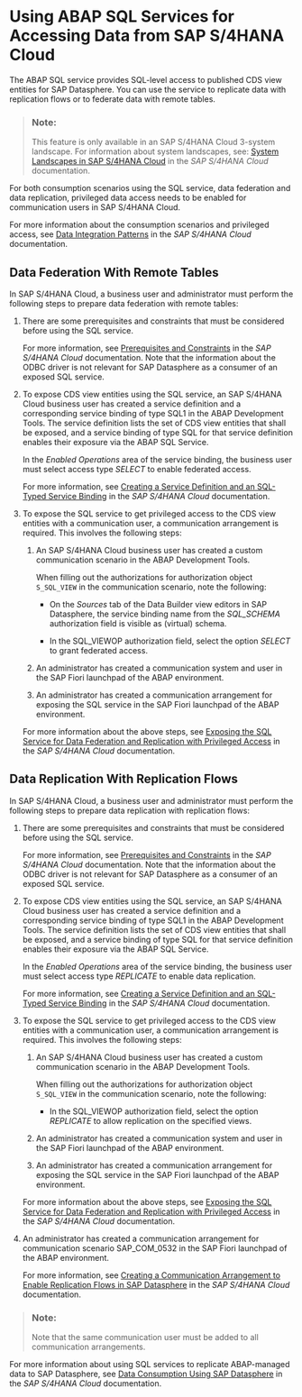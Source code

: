 <!-- loioef2b2238154f4cd78a08df360447c1d5 -->

# Using ABAP SQL Services for Accessing Data from SAP S/4HANA Cloud

The ABAP SQL service provides SQL-level access to published CDS view entities for SAP Datasphere. You can use the service to replicate data with replication flows or to federate data with remote tables.

> ### Note:  
> This feature is only available in an SAP S/4HANA Cloud 3-system landscape. For information about system landscapes, see: [System Landscapes in SAP S/4HANA Cloud](https://help.sap.com/docs/SAP_S4HANA_CLOUD/a630d57fc5004c6383e7a81efee7a8bb/aa60b129af7b4ce8ae052618c8315d29.html) in the *SAP S/4HANA Cloud* documentation.

For both consumption scenarios using the SQL service, data federation and data replication, privileged data access needs to be enabled for communication users in SAP S/4HANA Cloud.

For more information about the consumption scenarios and privileged access, see [Data Integration Patterns](https://help.sap.com/docs/SAP_S4HANA_CLOUD/6aa39f1ac05441e5a23f484f31e477e7/96368bd086ff4f79933b078a6cf7feaa.html) in the *SAP S/4HANA Cloud* documentation.



<a name="loioef2b2238154f4cd78a08df360447c1d5__section_y5d_b5q_bcc"/>

## Data Federation With Remote Tables

In SAP S/4HANA Cloud, a business user and administrator must perform the following steps to prepare data federation with remote tables:

1.  There are some prerequisites and constraints that must be considered before using the SQL service.

    For more information, see [Prerequisites and Constraints](https://help.sap.com/docs/SAP_S4HANA_CLOUD/6aa39f1ac05441e5a23f484f31e477e7/5e8488149308423b9f8b2f2c8ef9c761.html) in the *SAP S/4HANA Cloud* documentation. Note that the information about the ODBC driver is not relevant for SAP Datasphere as a consumer of an exposed SQL service.

2.  To expose CDS view entities using the SQL service, an SAP S/4HANA Cloud business user has created a service definition and a corresponding service binding of type SQL1 in the ABAP Development Tools. The service definition lists the set of CDS view entities that shall be exposed, and a service binding of type SQL for that service definition enables their exposure via the ABAP SQL Service.

    In the *Enabled Operations* area of the service binding, the business user must select access type *SELECT* to enable federated access.

    For more information, see [Creating a Service Definition and an SQL-Typed Service Binding](https://help.sap.com/docs/SAP_S4HANA_CLOUD/6aa39f1ac05441e5a23f484f31e477e7/c1cf6c9796ad4fecb893672fd91e660d.html) in the *SAP S/4HANA Cloud* documentation.

3.  To expose the SQL service to get privileged access to the CDS view entities with a communication user, a communication arrangement is required. This involves the following steps:

    1.  An SAP S/4HANA Cloud business user has created a custom communication scenario in the ABAP Development Tools.

        When filling out the authorizations for authorization object `S_SQL_VIEW` in the communication scenario, note the following:

        -   On the *Sources* tab of the Data Builder view editors in SAP Datasphere, the service binding name from the *SQL\_SCHEMA* authorization field is visible as \(virtual\) schema.

        -   In the SQL\_VIEWOP authorization field, select the option *SELECT* to grant federated access.


    2.  An administrator has created a communication system and user in the SAP Fiori launchpad of the ABAP environment.

    3.  An administrator has created a communication arrangement for exposing the SQL service in the SAP Fiori launchpad of the ABAP environment.


    For more information about the above steps, see [Exposing the SQL Service for Data Federation and Replication with Privileged Access](https://help.sap.com/docs/SAP_S4HANA_CLOUD/6aa39f1ac05441e5a23f484f31e477e7/70b2fc2a9e37475b993d4e6fd6d3eb07.html) in the *SAP S/4HANA Cloud* documentation.




<a name="loioef2b2238154f4cd78a08df360447c1d5__section_qql_jmb_ccc"/>

## Data Replication With Replication Flows

In SAP S/4HANA Cloud, a business user and administrator must perform the following steps to prepare data replication with replication flows:

1.  There are some prerequisites and constraints that must be considered before using the SQL service.

    For more information, see [Prerequisites and Constraints](https://help.sap.com/docs/SAP_S4HANA_CLOUD/6aa39f1ac05441e5a23f484f31e477e7/5e8488149308423b9f8b2f2c8ef9c761.html) in the *SAP S/4HANA Cloud* documentation. Note that the information about the ODBC driver is not relevant for SAP Datasphere as a consumer of an exposed SQL service.

2.  To expose CDS view entities using the SQL service, an SAP S/4HANA Cloud business user has created a service definition and a corresponding service binding of type SQL1 in the ABAP Development Tools. The service definition lists the set of CDS view entities that shall be exposed, and a service binding of type SQL for that service definition enables their exposure via the ABAP SQL Service.

    In the *Enabled Operations* area of the service binding, the business user must select access type *REPLICATE* to enable data replication.

    For more information, see [Creating a Service Definition and an SQL-Typed Service Binding](https://help.sap.com/docs/SAP_S4HANA_CLOUD/6aa39f1ac05441e5a23f484f31e477e7/c1cf6c9796ad4fecb893672fd91e660d.html) in the *SAP S/4HANA Cloud* documentation.

3.  To expose the SQL service to get privileged access to the CDS view entities with a communication user, a communication arrangement is required. This involves the following steps:

    1.  An SAP S/4HANA Cloud business user has created a custom communication scenario in the ABAP Development Tools.

        When filling out the authorizations for authorization object `S_SQL_VIEW` in the communication scenario, note the following:

        -   In the SQL\_VIEWOP authorization field, select the option *REPLICATE* to allow replication on the specified views.


    2.  An administrator has created a communication system and user in the SAP Fiori launchpad of the ABAP environment.

    3.  An administrator has created a communication arrangement for exposing the SQL service in the SAP Fiori launchpad of the ABAP environment.


    For more information about the above steps, see [Exposing the SQL Service for Data Federation and Replication with Privileged Access](https://help.sap.com/docs/SAP_S4HANA_CLOUD/6aa39f1ac05441e5a23f484f31e477e7/70b2fc2a9e37475b993d4e6fd6d3eb07.html) in the *SAP S/4HANA Cloud* documentation.

4.  An administrator has created a communication arrangement for communication scenario SAP\_COM\_0532 in the SAP Fiori launchpad of the ABAP environment.

    For more information, see [Creating a Communication Arrangement to Enable Replication Flows in SAP Datasphere](https://help.sap.com/docs/SAP_S4HANA_CLOUD/6aa39f1ac05441e5a23f484f31e477e7/96368bd086ff4f79933b078a6cf7feaa.html) in the *SAP S/4HANA Cloud* documentation.


> ### Note:  
> Note that the same communication user must be added to all communication arrangements.

For more information about using SQL services to replicate ABAP-managed data to SAP Datasphere, see [Data Consumption Using SAP Datasphere](https://help.sap.com/docs/SAP_S4HANA_CLOUD/6aa39f1ac05441e5a23f484f31e477e7/ec312dd3e39f401b84681c53adc08ad8.html) in the *SAP S/4HANA Cloud* documentation.


